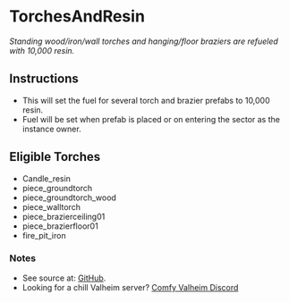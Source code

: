 # TorchesAndResin

*Standing wood/iron/wall torches and hanging/floor braziers are refueled with 10,000 resin.*

## Instructions

  * This will set the fuel for several torch and brazier prefabs to 10,000 resin.
  * Fuel will be set when prefab is placed or on entering the sector as the instance owner.

## Eligible Torches

  * Candle_resin
  * piece_groundtorch
  * piece_groundtorch_wood
  * piece_walltorch
  * piece_brazierceiling01
  * piece_brazierfloor01
  * fire_pit_iron

### Notes

  * See source at: [GitHub](https://github.com/redseiko/ComfyMods/tree/main/TorchesAndResin).
  * Looking for a chill Valheim server? [Comfy Valheim Discord](https://discord.gg/ameHJz5PFk)
